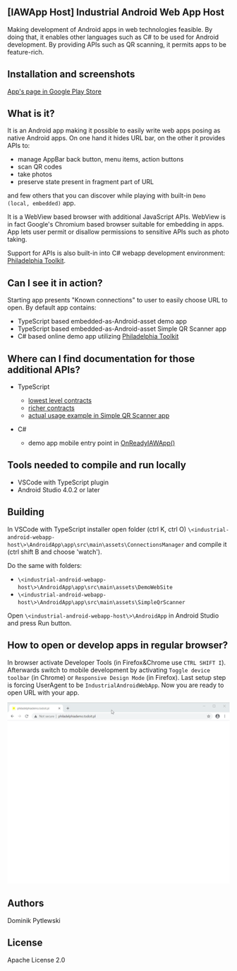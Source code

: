 ## [IAWApp Host] Industrial Android Web App Host 

Making development of Android apps in web technologies feasible. By doing that, it enables other languages such as C# to be used for Android development. By providing APIs such as QR scanning, it permits apps to be feature-rich.

## Installation and screenshots

[App's page in Google Play Store](https://play.google.com/store/apps/details?id=pl.todoit.industrialAndroidWebAppHost)

## What is it?

It is an Android app making it possible to easily write web apps posing as native Android apps. On one hand it hides URL bar, on the other it provides APIs to: 
* manage AppBar 
 back button, menu items, action buttons
* scan QR codes
* take photos
* preserve state present in fragment part of URL

and few others that you can discover while playing with built-in `Demo (local, embedded)` app. 

It is a WebView based browser with additional JavaScript APIs. WebView is in fact Google's Chromium based browser suitable for embedding in apps. App lets user permit or disallow permissions to sensitive APIs such as photo taking.

Support for APIs is also built-in into C# webapp development environment: [Philadelphia Toolkit](https://github.com/todo-it/philadelphia/).

## Can I see it in action?

Starting app presents "Known connections" to user to easily choose URL to open. By default app contains:
 * TypeScript based embedded-as-Android-asset demo app
 * TypeScript based embedded-as-Android-asset Simple QR Scanner app
 * C# based online demo app utilizing [Philadelphia Toolkit](https://github.com/todo-it/philadelphia/)

## Where can I find documentation for those additional APIs?

* TypeScript
  * [lowest level contracts](https://github.com/d-p-y/industrial-android-webapp-host/blob/master/AndroidApp/app/src/main/assets/contracts.ts)
  * [richer contracts](https://github.com/d-p-y/industrial-android-webapp-host/blob/master/AndroidApp/app/src/main/assets/richer_contracts.ts)
  * [actual usage example in Simple QR Scanner app](https://github.com/d-p-y/industrial-android-webapp-host/tree/master/AndroidApp/app/src/main/assets/SimpleQrScanner)

* C# 
  * demo app mobile entry point in [OnReadyIAWApp()](https://github.com/todo-it/philadelphia/blob/master/Philadelphia.Demo.Client/Program.cs)

## Tools needed to compile and run locally
* VSCode with TypeScript plugin
* Android Studio 4.0.2 or later

## Building

In VSCode with TypeScript installer open folder (ctrl K, ctrl O) ``\<industrial-android-webapp-host\>\AndroidApp\app\src\main\assets\ConnectionsManager``
and compile it (ctrl shift B and choose 'watch').

Do the same with folders:
* ``\<industrial-android-webapp-host\>\AndroidApp\app\src\main\assets\DemoWebSite``
* ``\<industrial-android-webapp-host\>\AndroidApp\app\src\main\assets\SimpleQrScanner``

Open ``\<industrial-android-webapp-host\>\AndroidApp`` in Android Studio and press Run button.

## How to open or develop apps in regular browser?

In browser activate Developer Tools (in Firefox&Chrome use `CTRL SHIFT I`). Afterwards switch to mobile development by activating ``Toggle device toolbar`` (in Chrome) or ``Responsive Design Mode`` (in Firefox). Last setup step is forcing UserAgent to be ``IndustrialAndroidWebApp``. Now you are ready to open URL with your app.

![](testing_in_desktop_browser.gif)

## Authors

Dominik Pytlewski 

## License

Apache License 2.0

